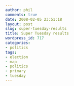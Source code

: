 ```yaml
---
author: phil
comments: true
date: 2008-02-05 23:51:18
layout: post
slug: super-tuesday-results
title: Super Tuesday results
wordpress_id: 717
categories:
- politics
tags:
- election
- map
- politics
- primary
- tuesday
---
```



